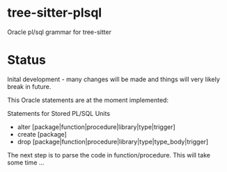 # tree-sitter-plsql
Oracle pl/sql grammar for tree-sitter

# Status
Inital development - many changes will be made and things will very likely break in future.

This Oracle statements are at the moment implemented:

Statements for Stored PL/SQL Units
- alter [package|function|procedure|library|type|trigger]
- create [package]
- drop [package|function|procedure|library|type|type_body|trigger]

The next step is to parse the code in function/procedure. This will take some time ...
